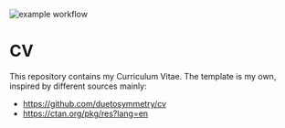 ![example workflow](https://github.com/tdinelli/CV/.github/workflows/makefile.yml/badge.svg)
# CV

This repository contains my Curriculum Vitae. The template is my own, inspired by different sources
mainly:
- https://github.com/duetosymmetry/cv
- https://ctan.org/pkg/res?lang=en
